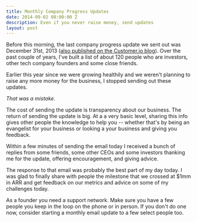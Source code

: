 ```yaml
---
title: Monthly Company Progress Updates
date: 2014-09-02 00:00:00 Z
description: Even if you never raise money, send updates
layout: post
---
```


Before this morning, the last company progress update we sent out was December 31st, 2013 ([also published on the Customer.io blog](http://customer.io/blog/Revenue-growth-20x-in-2013.html)). Over the past couple of years, I've built a list of about 120 people who are investors, other tech company founders and some close friends.

Earlier this year since we were growing healthily and we weren't planning to raise any more money for the business, I stopped sending out these updates. 

*That was a mistake.*

The cost of sending the update is transparency about our business. The return of sending the update is big. At a a very basic level, sharing this info gives other people the knowledge to help you -- whether that's by being an evangelist for your business or looking a your business and giving you feedback.

Within a few minutes of sending the email today I received a bunch of replies from some friends, some other CEOs and some investors thanking me for the update, offering encouragement, and giving advice. 

The response to that email was probably the best part of my day today. I was glad to finally share with people the milestone that we crossed at $1mm in ARR and get feedback on our metrics and advice on some of my challenges today.

As a founder you need a support network. Make sure you have a few people you keep in the loop on the phone or in person. If you don't do one now, consider starting a monthly email update to a few select people too. 
